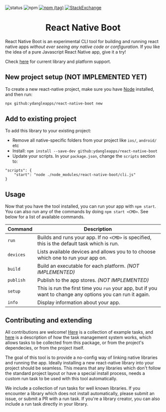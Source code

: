 ![status](https://img.shields.io/badge/status-pre%20alpha-red.svg)
![npm](https://img.shields.io/npm/dw/react-native-boot.svg)
[![npm (tag)](https://img.shields.io/npm/v/react-native-boot/latest.svg)](https://github.com/wix/react-native-navigation/tree/master)
[![StackExchange](https://img.shields.io/stackexchange/stackoverflow/t/react-native-boot.svg)](https://stackoverflow.com/questions/tagged/react-native-boot)

<h1 align="center">
  React Native Boot
</h1>

React Native Boot is an experimental CLI tool for building and running react native apps _without ever
seeing any native code or configuration._ If you like the idea of a pure Javascript React Native app,
give it a try!

Check [here](Support.md) for current library and platform support.

## New project setup (NOT IMPLEMENTED YET)

To create a new react-native project, make sure you have [Node](https://nodejs.org) installed, and then run:

``` sh
npx github:ydangleapps/react-native-boot new
```

## Add to existing project

To add this library to your existing project:

- Remove all native-specific folders from your project like `ios/`, `android/` etc
- Install: `npm install --save-dev github:ydangleapps/react-native-boot`
- Update your scripts. In your `package.json`, change the `scripts` section to:

```
"scripts": {
    "start": "node ./node_modules/react-native-boot/cli.js"
}
```

## Usage

Now that you have the tool installed, you can run your app with `npm start`. You can also run any of the commands by doing `npm start <CMD>`. See below for a list of available commands.

Command         | Description
----------------|---------------------
`run`           | Builds and runs your app. If no `<CMD>` is specified, this is the default task which is run.
`devices`       | Lists available devices and allows you to to choose which one to run your app on.
`build`         | Build an executable for each platform. _(NOT IMPLEMENTED)_
`publish`       | Publish to the app stores. _(NOT IMPLEMENTED)_
`setup`         | This is run the first time you `run` your app, but if you want to change any options you can run it again.
`info`          | Display information about your app.

## Contributing and extending

All contributions are welcome!  [Here](Recipes.md) is a collection of example tasks, and [here](About.md) is a description of how the task management system works, which allows tasks to be collected from this package, or from the project's dependecies, or from the project itself.

The goal of this tool is to provide a no-config way of linking native libraries and running the app. Ideally
installing a new react-native library into your project should be seamless. This means that any libraries which don't follow the standard project layout or have a special install process, needs a custom run task to be used with this tool automatically.

We include a collection of run tasks for well known libraries. If you encounter a library which does not install automatically, please submit an issue, or submit a PR with a run task. If you're a library creator, you can also include a run task directly in your library.
